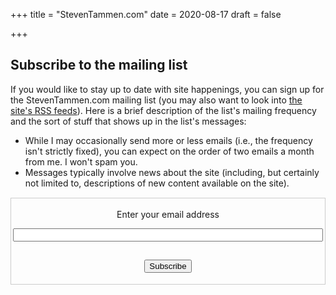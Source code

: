 +++
title = "StevenTammen.com"
date = 2020-08-17
draft = false

+++



## Subscribe to the mailing list

If you would like to stay up to date with site happenings, you can sign up for the StevenTammen.com mailing list (you may also want to look into [the site's RSS feeds](/rss)). Here is a brief description of the list's mailing frequency and the sort of stuff that shows up in the list's messages:

- While I may occasionally send more or less emails (i.e., the frequency isn't strictly fixed), you can expect on the order of two emails a month from me. I won't spam you.
- Messages typically involve news about the site (including, but certainly not limited to, descriptions of new content available on the site).

<form style="border:1px solid #ccc;margin-top:15px;padding:3px;text-align:center;" action="https://tinyletter.com/StevenTammen" method="post" target="popupwindow" onsubmit="window.open('https://tinyletter.com/StevenTammen', 'popupwindow', 'scrollbars=yes,width=800,height=600');return true"><p><label for="tlemail">Enter your email address</label></p><p><input type="text" style="width:100%;margin-bottom:15px" name="email" id="tlemail" /></p><input type="hidden" value="1" name="embed"/><input type="submit" value="Subscribe" style="margin-bottom:15px"/></form>
